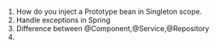 1. How do you  inject a Prototype bean in Singleton scope.
2. Handle exceptions in Spring
3. Difference between @Component,@Service,@Repository
4. 